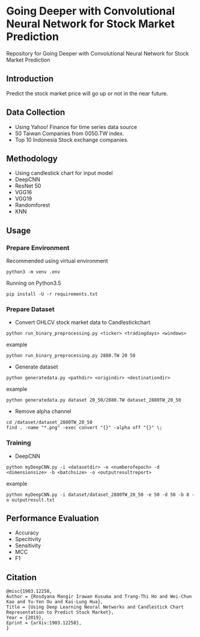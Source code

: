 # Going Deeper with Convolutional Neural Network for Stock Market Prediction
Repository for Going Deeper with Convolutional Neural Network for Stock Market Prediction

## Introduction
Predict the stock market price will go up or not in the near future.

## Data Collection
- Using Yahoo! Finance for time series data source
- 50 Taiwan Companies from 0050.TW index.
- Top 10 Indonesia Stock exchange companies.

## Methodology
- Using candlestick chart for input model
- DeepCNN
- ResNet 50
- VGG16
- VGG19
- Randomforest
- KNN

## Usage
### Prepare Environment
Recommended using virtual environment
```
python3 -m venv .env
```

Running on Python3.5
```
pip install -U -r requirements.txt
```

### Prepare Dataset
- Convert OHLCV stock market data to Candlestickchart
```
python run_binary_preprocessing.py <ticker> <tradingdays> <windows>
```
example
```
python run_binary_preprocessing.py 2880.TW 20 50
```
- Generate dataset
```
python generatedata.py <pathdir> <origindir> <destinationdir>
```
example
```
python generatedata.py dataset 20_50/2880.TW dataset_2880TW_20_50
```
- Remove alpha channel
```
cd /dataset/dataset_2880TW_20_50
find . -name "*.png" -exec convert "{}" -alpha off "{}" \;
```

### Training
- DeepCNN
```
python myDeepCNN.py -i <datasetdir> -e <numberofepoch> -d <dimensionsize> -b <batchsize> -o <outputresultreport>
```
example
```
python myDeepCNN.py -i dataset/dataset_2880TW_20_50 -e 50 -d 50 -b 8 -o outputresult.txt
```


## Performance Evaluation
- Accuracy
- Specitivity
- Sensitivity
- MCC
- F1

## Citation
```
@misc{1903.12258,
Author = {Rosdyana Mangir Irawan Kusuma and Trang-Thi Ho and Wei-Chun Kao and Yu-Yen Ou and Kai-Lung Hua},
Title = {Using Deep Learning Neural Networks and Candlestick Chart Representation to Predict Stock Market},
Year = {2019},
Eprint = {arXiv:1903.12258},
}
```
